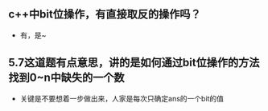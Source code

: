 
## c++中bit位操作，有直接取反的操作吗？
* 有，是~

## 5.7这道题有点意思，讲的是如何通过bit位操作的方法找到0~n中缺失的一个数
* 关键是不要想着一步做出来，人家是每次只确定ans的一个bit的值
